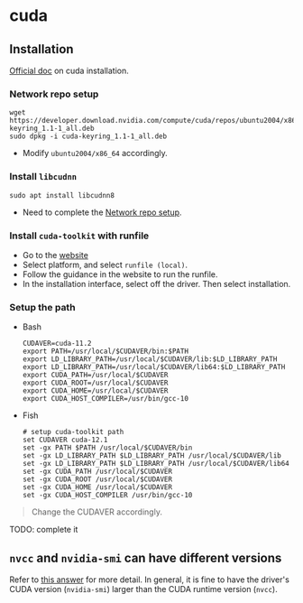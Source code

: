 # cuda
## Installation 
[Official doc](https://docs.nvidia.com/cuda/cuda-installation-guide-linux/index.html#download-the-nvidia-cuda-toolkit) on cuda installation.

### Network repo setup
```
wget https://developer.download.nvidia.com/compute/cuda/repos/ubuntu2004/x86_64/cuda-keyring_1.1-1_all.deb
sudo dpkg -i cuda-keyring_1.1-1_all.deb
```
- Modify `ubuntu2004/x86_64` accordingly.

### Install `libcudnn`
```
sudo apt install libcudnn8
```
- Need to complete the [Network repo setup](#network-repo-setup).

### Install `cuda-toolkit` with runfile
- Go to the [website](https://developer.nvidia.com/cuda-12-1-0-download-archive)
- Select platform, and select `runfile (local)`.
- Follow the guidance in the website to run the runfile.
- In the installation interface, select off the driver. Then select installation.

### Setup the path
- Bash
    ```
    CUDAVER=cuda-11.2
    export PATH=/usr/local/$CUDAVER/bin:$PATH
    export LD_LIBRARY_PATH=/usr/local/$CUDAVER/lib:$LD_LIBRARY_PATH
    export LD_LIBRARY_PATH=/usr/local/$CUDAVER/lib64:$LD_LIBRARY_PATH
    export CUDA_PATH=/usr/local/$CUDAVER
    export CUDA_ROOT=/usr/local/$CUDAVER
    export CUDA_HOME=/usr/local/$CUDAVER
    export CUDA_HOST_COMPILER=/usr/bin/gcc-10
    ```
- Fish
    ```fish
    # setup cuda-toolkit path
    set CUDAVER cuda-12.1
    set -gx PATH $PATH /usr/local/$CUDAVER/bin
    set -gx LD_LIBRARY_PATH $LD_LIBRARY_PATH /usr/local/$CUDAVER/lib
    set -gx LD_LIBRARY_PATH $LD_LIBRARY_PATH /usr/local/$CUDAVER/lib64
    set -gx CUDA_PATH /usr/local/$CUDAVER
    set -gx CUDA_ROOT /usr/local/$CUDAVER
    set -gx CUDA_HOME /usr/local/$CUDAVER
    set -gx CUDA_HOST_COMPILER /usr/bin/gcc-10
    ```
> Change the CUDAVER accordingly.


TODO: complete it


## `nvcc` and `nvidia-smi` can have different versions
Refer to [this answer](https://stackoverflow.com/questions/53422407/different-cuda-versions-shown-by-nvcc-and-nvidia-smi) for more detail. In general, it is fine to have the driver's CUDA version (`nvidia-smi`) larger than the CUDA runtime version (`nvcc`).